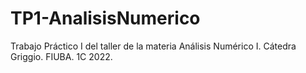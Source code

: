# TP1-AnalisisNumerico
Trabajo Práctico I del taller de la materia Análisis Numérico I. Cátedra Griggio. FIUBA. 1C 2022.
